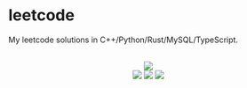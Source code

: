 # leetcode
My leetcode solutions in C++/Python/Rust/MySQL/TypeScript.

<div align="center">
<br/>
<img src="https://img.shields.io/badge/Solved-843/3367%20=%2025%25-blue.svg?style=flat-square" />
<br/>
<img src="https://img.shields.io/badge/Easy-313/839-5CB85D.svg?style=flat-square" />
<img src="https://img.shields.io/badge/Medium-421/1760-F0AE4E.svg?style=flat-square" />
<img src="https://img.shields.io/badge/Hard-109/768-D95450.svg?style=flat-square" />
</div>